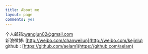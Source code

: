 ```yaml
---
title: About me
layout: page
comments: yes
---
```

  


个人邮箱:wanglun02@gmail.com      
新浪微博: [http://weibo.com/chanweilun](http://weibo.com/kejinlu)      
github : [https://github.com/aelam](https://github.com/aelam)      